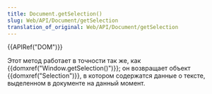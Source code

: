 ```yaml
---
title: Document.getSelection()
slug: Web/API/Document/getSelection
translation_of_original: Web/API/Document/getSelection
---
```


{{APIRef("DOM")}}

Этот метод работает в точности так же, как {{domxref("Window.getSelection()")}}; он возвращает объект {{domxref("Selection")}}, в котором содержатся данные о тексте, выделенном в документе на данный момент.
